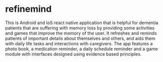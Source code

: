# refinemind
This is Android and IoS react native application that is helpful for dementia patients that are suffering with memory loss by providing some activities and games that improve the memory of the user.
It refreshes and reminds patients of important details about themselves and others, and aids them with daily life tasks and interactions with caregivers. The app features a photo book, a medication reminder, a daily schedule
reminder and a game module with interfaces designed using evidence based principles.


